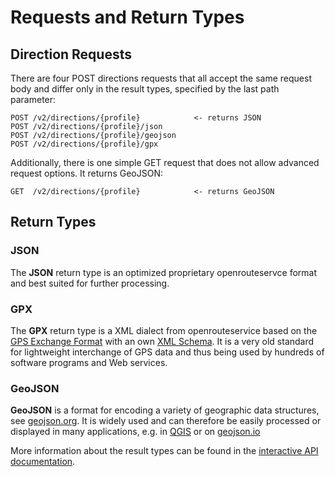 # Requests and Return Types

## Direction Requests

There are four POST directions requests that all accept the same request body and differ only in the result types, specified by the last path parameter:

    POST /v2/directions/{profile}            <- returns JSON
    POST /v2/directions/{profile}/json
    POST /v2/directions/{profile}/geojson
    POST /v2/directions/{profile}/gpx

Additionally, there is one simple GET request that does not allow advanced request options. It returns GeoJSON:

    GET  /v2/directions/{profile}            <- returns GeoJSON


## Return Types

### JSON 

The **JSON** return type is an optimized proprietary openrouteservce format and best suited for further processing.

### GPX

The **GPX** return type is a XML dialect from openrouteservice based on the [GPS Exchange Format](https://www.topografix.com/gpx.asp) with an own [XML Schema](https://raw.githubusercontent.com/GIScience/openrouteservice-schema/master/gpx/v2/ors-gpx.xsd).
It is a very old standard for lightweight interchange of GPS data and thus being used by hundreds of software programs and Web services.

### GeoJSON

**GeoJSON** is a format for encoding a variety of geographic data structures, see [geojson.org](https://geojson.org).
It is widely used and can therefore be easily processed or displayed in many applications, e.g. in [QGIS](https://qgis.org/) or on [geojson.io](http://geojson.io/)

More information about the result types can be found in the [interactive API documentation](https://openrouteservice.org/dev/#/api-docs/directions%20service).
